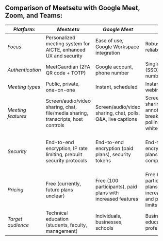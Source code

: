 ## Comparison of Meetsetu with Google Meet, Zoom, and Teams:

| *Platform:*        | *Meetsetu*                                                                     | *Google Meet*                                             | *Zoom*                                                                               | *Teams*                                                                                |
| -------------------- | -------------------------------------------------------------------------------- | ----------------------------------------------------------- | -------------------------------------------------------------------------------------- | ---------------------------------------------------------------------------------------- |
| *Focus*            | Personalized meeting system for AICTE, enhanced UX and security                  | Ease of use, Google Workspace integration                   | Robust features, reliability                                                           | Collaboration tools, Office 365 integration                                              |
| *Authentication*   | MeetGaurdian (2FA QR code + TOTP)                                                | Google account, phone number                                | Single sign-on (SSO), phone number, password                                           | Microsoft account, SSO                                                                   |
| *Meeting types*    | Public, private, one-on-one                                                      | Instant, scheduled                                          | Instant, scheduled, webinar                                                            | Instant, scheduled, channels                                                             |
| *Meeting features* | Screen/audio/video sharing, chat, file/media sharing, transcripts, host controls | Screen/audio/video sharing, chat, polls, Q&A, live captions | Screen/audio/video sharing, annotation, breakout rooms, polling, recording, whiteboard | Screen/audio/video sharing, file sharing, co-editing, channels, tasks, polls, recordings |
| *Security*         | End-to-end encryption, IP rate limiting, prebuilt security protocols             | End-to-end encryption (paid plans), security tokens         | End-to-end encryption (paid plans), SOC 2 compliance                                   | End-to-end encryption (paid plans), multi-factor authentication, Azure Active Directory  |
| *Pricing*          | Free (currently, future plans unclear)                                           | Free (100 participants), paid plans with increased features | Free (100 participants), paid plans with increased features and participant limits     | Free (limited features), paid plans with advanced features and collaboration tools       |
| *Target audience*  | Technical education (students, faculty, management)                              | Individuals, businesses, schools                            | Businesses, educators, professionals                                                   | Businesses, organizations                                                                |
